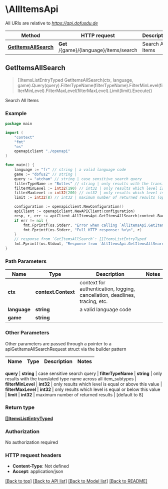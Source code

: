# \AllItemsApi

All URIs are relative to *https://api.dofusdu.de*

Method | HTTP request | Description
------------- | ------------- | -------------
[**GetItemsAllSearch**](AllItemsApi.md#GetItemsAllSearch) | **Get** /{game}/{language}/items/search | Search All Items



## GetItemsAllSearch

> []ItemsListEntryTyped GetItemsAllSearch(ctx, language, game).Query(query).FilterTypeName(filterTypeName).FilterMinLevel(filterMinLevel).FilterMaxLevel(filterMaxLevel).Limit(limit).Execute()

Search All Items



### Example

```go
package main

import (
    "context"
    "fmt"
    "os"
    openapiclient "./openapi"
)

func main() {
    language := "fr" // string | a valid language code
    game := "dofus2" // string | 
    query := "atcham" // string | case sensitive search query
    filterTypeName := "Bottes" // string | only results with the translated type name across all item_subtypes (optional)
    filterMinLevel := int32(190) // int32 | only results which level is equal or above this value (optional)
    filterMaxLevel := int32(200) // int32 | only results which level is equal or below this value (optional)
    limit := int32(8) // int32 | maximum number of returned results (optional) (default to 8)

    configuration := openapiclient.NewConfiguration()
    apiClient := openapiclient.NewAPIClient(configuration)
    resp, r, err := apiClient.AllItemsApi.GetItemsAllSearch(context.Background(), language, game).Query(query).FilterTypeName(filterTypeName).FilterMinLevel(filterMinLevel).FilterMaxLevel(filterMaxLevel).Limit(limit).Execute()
    if err != nil {
        fmt.Fprintf(os.Stderr, "Error when calling `AllItemsApi.GetItemsAllSearch``: %v\n", err)
        fmt.Fprintf(os.Stderr, "Full HTTP response: %v\n", r)
    }
    // response from `GetItemsAllSearch`: []ItemsListEntryTyped
    fmt.Fprintf(os.Stdout, "Response from `AllItemsApi.GetItemsAllSearch`: %v\n", resp)
}
```

### Path Parameters


Name | Type | Description  | Notes
------------- | ------------- | ------------- | -------------
**ctx** | **context.Context** | context for authentication, logging, cancellation, deadlines, tracing, etc.
**language** | **string** | a valid language code | 
**game** | **string** |  | 

### Other Parameters

Other parameters are passed through a pointer to a apiGetItemsAllSearchRequest struct via the builder pattern


Name | Type | Description  | Notes
------------- | ------------- | ------------- | -------------


 **query** | **string** | case sensitive search query | 
 **filterTypeName** | **string** | only results with the translated type name across all item_subtypes | 
 **filterMinLevel** | **int32** | only results which level is equal or above this value | 
 **filterMaxLevel** | **int32** | only results which level is equal or below this value | 
 **limit** | **int32** | maximum number of returned results | [default to 8]

### Return type

[**[]ItemsListEntryTyped**](ItemsListEntryTyped.md)

### Authorization

No authorization required

### HTTP request headers

- **Content-Type**: Not defined
- **Accept**: application/json

[[Back to top]](#) [[Back to API list]](../README.md#documentation-for-api-endpoints)
[[Back to Model list]](../README.md#documentation-for-models)
[[Back to README]](../README.md)

